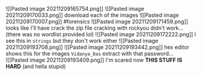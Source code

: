 ![[Pasted image 20211209165754.png]]
![[Pasted image 20211209170033.png]]
download each of the images
![[Pasted image 20211209170007.png]]
#forensics 
![[Pasted image 20211209171459.png]]
looks like I'll have crack the zip file
cracking with rockyou didn't work... (there was no wordlist provided lol)
![[Pasted image 20211209172222.png]]
I see this in `strings`
but they don't work either
![[Pasted image 20211209193708.png]]
![[Pasted image 20211209193442.png]]
hex editor shows this for the images
`Vidanya_Das`
extract with that password...	
![[Pasted image 20211209193409.png]]
I'm scared now
**THIS STUFF IS HARD** (and hella stupid)